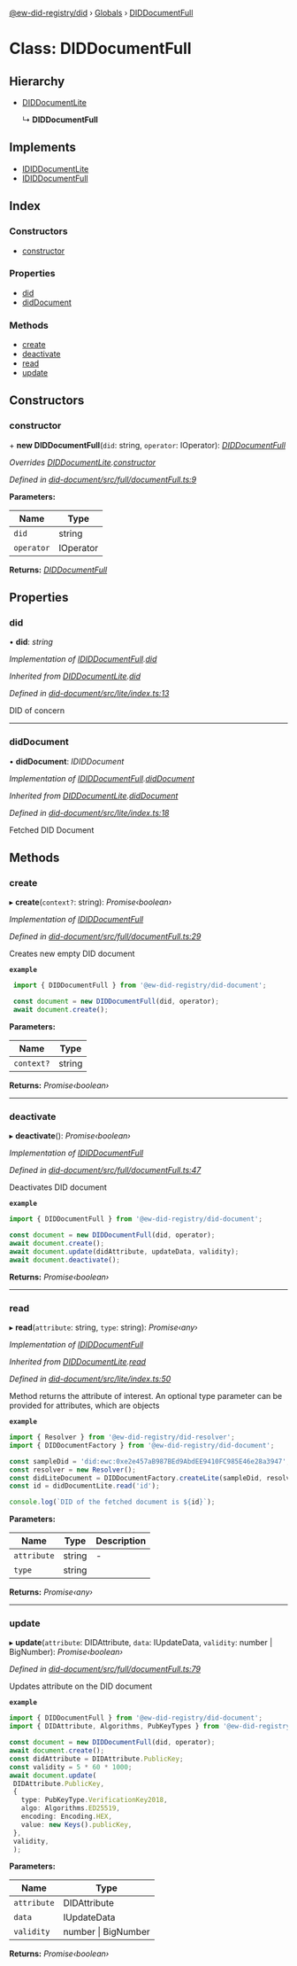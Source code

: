 [@ew-did-registry/did](../README.md) › [Globals](../globals.md) › [DIDDocumentFull](diddocumentfull.md)

# Class: DIDDocumentFull

## Hierarchy

* [DIDDocumentLite](diddocumentlite.md)

  ↳ **DIDDocumentFull**

## Implements

* [IDIDDocumentLite](../interfaces/ididdocumentlite.md)
* [IDIDDocumentFull](../interfaces/ididdocumentfull.md)

## Index

### Constructors

* [constructor](diddocumentfull.md#constructor)

### Properties

* [did](diddocumentfull.md#did)
* [didDocument](diddocumentfull.md#diddocument)

### Methods

* [create](diddocumentfull.md#create)
* [deactivate](diddocumentfull.md#deactivate)
* [read](diddocumentfull.md#read)
* [update](diddocumentfull.md#update)

## Constructors

###  constructor

\+ **new DIDDocumentFull**(`did`: string, `operator`: IOperator): *[DIDDocumentFull](diddocumentfull.md)*

*Overrides [DIDDocumentLite](diddocumentlite.md).[constructor](diddocumentlite.md#constructor)*

*Defined in [did-document/src/full/documentFull.ts:9](https://github.com/energywebfoundation/ew-did-registry/blob/4dc2947/packages/did-document/src/full/documentFull.ts#L9)*

**Parameters:**

Name | Type |
------ | ------ |
`did` | string |
`operator` | IOperator |

**Returns:** *[DIDDocumentFull](diddocumentfull.md)*

## Properties

###  did

• **did**: *string*

*Implementation of [IDIDDocumentFull](../interfaces/ididdocumentfull.md).[did](../interfaces/ididdocumentfull.md#did)*

*Inherited from [DIDDocumentLite](diddocumentlite.md).[did](diddocumentlite.md#did)*

*Defined in [did-document/src/lite/index.ts:13](https://github.com/energywebfoundation/ew-did-registry/blob/4dc2947/packages/did-document/src/lite/index.ts#L13)*

DID of concern

___

###  didDocument

• **didDocument**: *IDIDDocument*

*Implementation of [IDIDDocumentFull](../interfaces/ididdocumentfull.md).[didDocument](../interfaces/ididdocumentfull.md#diddocument)*

*Inherited from [DIDDocumentLite](diddocumentlite.md).[didDocument](diddocumentlite.md#diddocument)*

*Defined in [did-document/src/lite/index.ts:18](https://github.com/energywebfoundation/ew-did-registry/blob/4dc2947/packages/did-document/src/lite/index.ts#L18)*

Fetched DID Document

## Methods

###  create

▸ **create**(`context?`: string): *Promise‹boolean›*

*Implementation of [IDIDDocumentFull](../interfaces/ididdocumentfull.md)*

*Defined in [did-document/src/full/documentFull.ts:29](https://github.com/energywebfoundation/ew-did-registry/blob/4dc2947/packages/did-document/src/full/documentFull.ts#L29)*

Creates new empty DID document

**`example`** 
```typescript
 import { DIDDocumentFull } from '@ew-did-registry/did-document';

 const document = new DIDDocumentFull(did, operator);
 await document.create();
```

**Parameters:**

Name | Type |
------ | ------ |
`context?` | string |

**Returns:** *Promise‹boolean›*

___

###  deactivate

▸ **deactivate**(): *Promise‹boolean›*

*Implementation of [IDIDDocumentFull](../interfaces/ididdocumentfull.md)*

*Defined in [did-document/src/full/documentFull.ts:47](https://github.com/energywebfoundation/ew-did-registry/blob/4dc2947/packages/did-document/src/full/documentFull.ts#L47)*

Deactivates DID document

**`example`** 
```typescript
import { DIDDocumentFull } from '@ew-did-registry/did-document';

const document = new DIDDocumentFull(did, operator);
await document.create();
await document.update(didAttribute, updateData, validity);
await document.deactivate();
```

**Returns:** *Promise‹boolean›*

___

###  read

▸ **read**(`attribute`: string, `type`: string): *Promise‹any›*

*Implementation of [IDIDDocumentFull](../interfaces/ididdocumentfull.md)*

*Inherited from [DIDDocumentLite](diddocumentlite.md).[read](diddocumentlite.md#read)*

*Defined in [did-document/src/lite/index.ts:50](https://github.com/energywebfoundation/ew-did-registry/blob/4dc2947/packages/did-document/src/lite/index.ts#L50)*

Method returns the attribute of interest. An optional type parameter can be provided for
attributes, which are objects

**`example`** 
```typescript
import { Resolver } from '@ew-did-registry/did-resolver';
import { DIDDocumentFactory } from '@ew-did-registry/did-document';

const sampleDid = 'did:ewc:0xe2e457aB987BEd9AbdEE9410FC985E46e28a3947';
const resolver = new Resolver();
const didLiteDocument = DIDDocumentFactory.createLite(sampleDid, resolver);
const id = didDocumentLite.read('id');

console.log(`DID of the fetched document is ${id}`);
```

**Parameters:**

Name | Type | Description |
------ | ------ | ------ |
`attribute` | string | - |
`type` | string |   |

**Returns:** *Promise‹any›*

___

###  update

▸ **update**(`attribute`: DIDAttribute, `data`: IUpdateData, `validity`: number | BigNumber): *Promise‹boolean›*

*Defined in [did-document/src/full/documentFull.ts:79](https://github.com/energywebfoundation/ew-did-registry/blob/4dc2947/packages/did-document/src/full/documentFull.ts#L79)*

Updates attribute on the DID document

**`example`** 
```typescript
import { DIDDocumentFull } from '@ew-did-registry/did-document';
import { DIDAttribute, Algorithms, PubKeyTypes } from '@ew-did-registry/did-document';

const document = new DIDDocumentFull(did, operator);
await document.create();
const didAttribute = DIDAttribute.PublicKey;
const validity = 5 * 60 * 1000;
await document.update(
 DIDAttribute.PublicKey,
 {
   type: PubKeyType.VerificationKey2018,
   algo: Algorithms.ED25519,
   encoding: Encoding.HEX,
   value: new Keys().publicKey,
 },
 validity,
 );
```

**Parameters:**

Name | Type |
------ | ------ |
`attribute` | DIDAttribute |
`data` | IUpdateData |
`validity` | number &#124; BigNumber |

**Returns:** *Promise‹boolean›*
